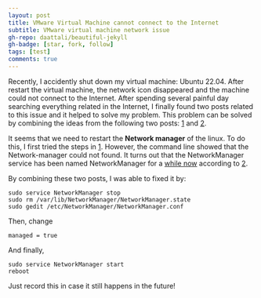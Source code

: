 ```yaml
---
layout: post
title: VMware Virtual Machine cannot connect to the Internet 
subtitle: VMware virtual machine network issue
gh-repo: daattali/beautiful-jekyll
gh-badge: [star, fork, follow]
tags: [test]
comments: true
---
```


Recently, I accidently shut down my virtual machine: Ubuntu 22.04. After restart the virtual machine, the network icon disappeared and the machine could not connect to the Internet. After spending several painful day searching everything related in the Internet, I finally found two posts related to this issue and it helped to solve my problem. This problem can be solved by combining the ideas from the following two posts: [1](<https://blog.csdn.net/qhy6518338/article/details/104694026>) and [2](<https://askubuntu.com/questions/1371275/where-has-the-network-manager-service-in-21-10-gone>).

It seems that we need to restart the **Network manager** of the linux. To do this, I first tried the steps in [1](<https://blog.csdn.net/qhy6518338/article/details/104694026>). However, the command line showed that the Network-manager could not found. It turns out that the NetworkManager service has been named NetworkManager for a [while now](https://packages.ubuntu.com/impish/amd64/network-manager/filelist) according to [2](<https://askubuntu.com/questions/1371275/where-has-the-network-manager-service-in-21-10-gone>). 

By combining these two posts, I was able to fixed it by:

```
sudo service NetworkManager stop
sudo rm /var/lib/NetworkManager/NetworkManager.state
sudo gedit /etc/NetworkManager/NetworkManager.conf
```
Then, change
```
managed = true
```
And finally,
```
sudo service NetworkManager start
reboot
```

Just record this in case it still happens in the future!